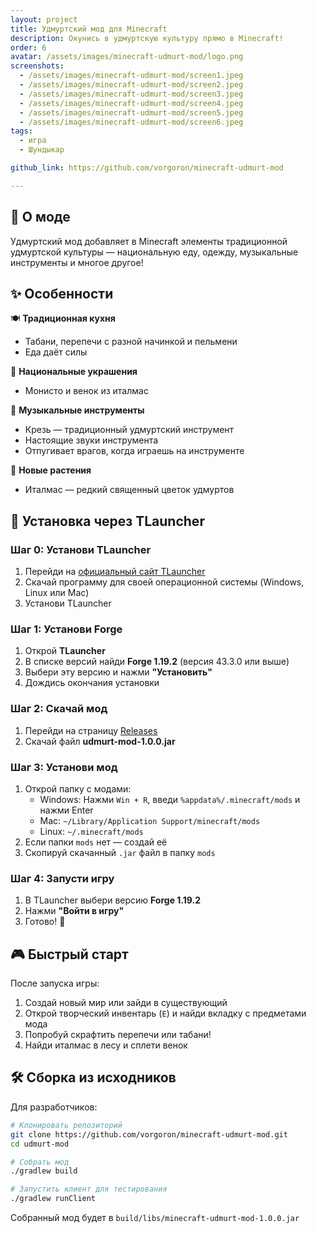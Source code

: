 ```yaml
---
layout: project
title: Удмуртский мод для Minecraft
description: Окунись в удмуртскую культуру прямо в Minecraft!
order: 6
avatar: /assets/images/minecraft-udmurt-mod/logo.png
screenshots:
  - /assets/images/minecraft-udmurt-mod/screen1.jpeg
  - /assets/images/minecraft-udmurt-mod/screen2.jpeg
  - /assets/images/minecraft-udmurt-mod/screen3.jpeg
  - /assets/images/minecraft-udmurt-mod/screen4.jpeg
  - /assets/images/minecraft-udmurt-mod/screen5.jpeg
  - /assets/images/minecraft-udmurt-mod/screen6.jpeg
tags:
  - игра
  - Шундыкар

github_link: https://github.com/vorgoron/minecraft-udmurt-mod

---
```


## 📖 О моде

Удмуртский мод добавляет в Minecraft элементы традиционной удмуртской культуры — национальную еду, одежду, музыкальные инструменты и многое другое!

## ✨ Особенности

🍽️ **Традиционная кухня**
- Табани, перепечи с разной начинкой и пельмени
- Еда даёт силы

👗 **Национальные украшения**
- Монисто и венок из италмас

🎵 **Музыкальные инструменты**
- Крезь — традиционный удмуртский инструмент
- Настоящие звуки инструмента
- Отпугивает врагов, когда играешь на инструменте

🌺 **Новые растения**
- Италмас — редкий священный цветок удмуртов

## 🚀 Установка через TLauncher

### Шаг 0: Установи TLauncher
1. Перейди на [официальный сайт TLauncher](https://tlauncher.org/ru/)
2. Скачай программу для своей операционной системы (Windows, Linux или Mac)
3. Установи TLauncher

### Шаг 1: Установи Forge
1. Открой **TLauncher**
2. В списке версий найди **Forge 1.19.2** (версия 43.3.0 или выше)
3. Выбери эту версию и нажми **"Установить"**
4. Дождись окончания установки

### Шаг 2: Скачай мод
1. Перейди на страницу [Releases](https://github.com/vorgoron/minecraft-udmurt-mod/releases)
2. Скачай файл **udmurt-mod-1.0.0.jar**

### Шаг 3: Установи мод
1. Открой папку с модами:
   - Windows: Нажми `Win + R`, введи `%appdata%/.minecraft/mods` и нажми Enter
   - Mac: `~/Library/Application Support/minecraft/mods`
   - Linux: `~/.minecraft/mods`
2. Если папки `mods` нет — создай её
3. Скопируй скачанный `.jar` файл в папку `mods`

### Шаг 4: Запусти игру
1. В TLauncher выбери версию **Forge 1.19.2**
2. Нажми **"Войти в игру"**
3. Готово! 🎉

## 🎮 Быстрый старт

После запуска игры:
1. Создай новый мир или зайди в существующий
2. Открой творческий инвентарь (`E`) и найди вкладку с предметами мода
3. Попробуй скрафтить перепечи или табани!
4. Найди италмас в лесу и сплети венок

## 🛠️ Сборка из исходников

Для разработчиков:

```bash
# Клонировать репозиторий
git clone https://github.com/vorgoron/minecraft-udmurt-mod.git
cd udmurt-mod

# Собрать мод
./gradlew build

# Запустить клиент для тестирования
./gradlew runClient
```

Собранный мод будет в `build/libs/minecraft-udmurt-mod-1.0.0.jar`

